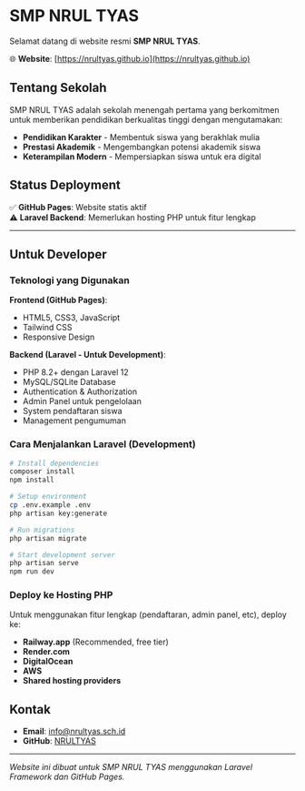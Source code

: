 # SMP NRUL TYAS

Selamat datang di website resmi **SMP NRUL TYAS**.

🌐 **Website**: [https://nrultyas.github.io](https://nrultyas.github.io)

## Tentang Sekolah

SMP NRUL TYAS adalah sekolah menengah pertama yang berkomitmen untuk memberikan pendidikan berkualitas tinggi dengan mengutamakan:

- **Pendidikan Karakter** - Membentuk siswa yang berakhlak mulia
- **Prestasi Akademik** - Mengembangkan potensi akademik siswa  
- **Keterampilan Modern** - Mempersiapkan siswa untuk era digital

## Status Deployment

✅ **GitHub Pages**: Website statis aktif  
⚠️ **Laravel Backend**: Memerlukan hosting PHP untuk fitur lengkap

---

## Untuk Developer

### Teknologi yang Digunakan

**Frontend (GitHub Pages)**:
- HTML5, CSS3, JavaScript
- Tailwind CSS
- Responsive Design

**Backend (Laravel - Untuk Development)**:
- PHP 8.2+ dengan Laravel 12
- MySQL/SQLite Database
- Authentication & Authorization
- Admin Panel untuk pengelolaan
- System pendaftaran siswa
- Management pengumuman

### Cara Menjalankan Laravel (Development)

```bash
# Install dependencies
composer install
npm install

# Setup environment
cp .env.example .env
php artisan key:generate

# Run migrations
php artisan migrate

# Start development server  
php artisan serve
npm run dev
```

### Deploy ke Hosting PHP

Untuk menggunakan fitur lengkap (pendaftaran, admin panel, etc), deploy ke:

- **Railway.app** (Recommended, free tier)
- **Render.com** 
- **DigitalOcean**
- **AWS**
- **Shared hosting providers**

## Kontak

- **Email**: info@nrultyas.sch.id
- **GitHub**: [NRULTYAS](https://github.com/NRULTYAS)

---
*Website ini dibuat untuk SMP NRUL TYAS menggunakan Laravel Framework dan GitHub Pages.*
